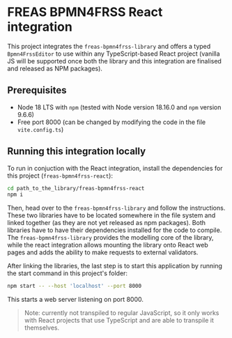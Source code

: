 # FREAS BPMN4FRSS React integration

This project integrates the `freas-bpmn4frss-library` and offers a typed `Bpmn4FrssEditor` to use within any TypeScript-based React project (vanilla JS will be supported once both the library and this integration are finalised and released as NPM packages).

## Prerequisites

- Node 18 LTS with `npm` (tested with Node version 18.16.0 and `npm` version 9.6.6)
- Free port 8000 (can be changed by modifying the code in the file `vite.config.ts`)

## Running this integration locally

To run in conjuction with the React integration, install the dependencies for this project (`freas-bpmn4frss-react`):

```sh
cd path_to_the_library/freas-bpmn4frss-react
npm i
```

Then, head over to the `freas-bpmn4frss-library` and follow the instructions. These two libraries have to be located somewhere in the file system and linked together (as they are not yet released as npm packages). Both libraries have to have their dependencies installed for the code to compile. The `freas-bpmn4frss-library` provides the modelling core of the library, while the react integration allows mounting the library onto React web pages and adds the ability to make requests to external validators.

After linking the libraries, the last step is to start this application by running the start command in this project's folder:

```sh
npm start -- --host 'localhost' --port 8000
```

This starts a web server listening on port 8000.


> Note: currently not transpiled to regular JavaScript, so it only works with React projects that use TypeScript and are able to transpile it themselves.